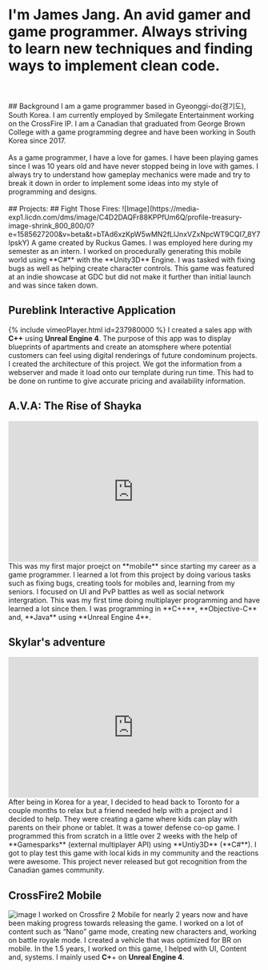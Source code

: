 # I'm **James Jang**. An avid gamer and game programmer. Always striving to learn new techniques and finding ways to implement clean code.
<br>
<br>
## Background
I am a game programmer based in Gyeonggi-do(경기도), South Korea. I am currently employed by Smilegate Entertainment working on the CrossFire IP. I am a Canadian that graduated from George Brown College with a game programming degree and have been working in South Korea since 2017.
<br>
<br>
As a game programmer, I have a love for games. I have been playing games since I was 10 years old and have never stopped being in love with games. I always try to understand how gameplay mechanics were made and try to break it down in order to implement some ideas into my style of programming and designs. 

<br>
<br>
## Projects:
## Fight Those Fires:
![Image](https://media-exp1.licdn.com/dms/image/C4D2DAQFr88KPPfUm6Q/profile-treasury-image-shrink_800_800/0?e=1585627200&v=beta&t=bTAd6xzKpW5wMN2fLlJnxVZxNpcWT9CQI7_8Y7IpskY)
A game created by Ruckus Games. I was employed here during my semester as an intern. I worked on procedurally generating this mobile world using **C#** with the **Unity3D** Engine. I was tasked with fixing bugs as well as helping create character controls. This game was featured at an indie showcase at GDC but did not make it further than initial launch and was since taken down. 

## Pureblink Interactive Application
{% include vimeoPlayer.html id=237980000 %}
I created a sales app with **C++** using **Unreal Engine 4**. The purpose of this app was to display blueprints of apartments and create an atomsphere where potential customers can feel using digital renderings of future condominum projects. I created the architecture of this project. We got the information from a webserver and made it load onto our template during run time. This had to be done on runtime to give accurate pricing and availability information. 

## A.V.A: The Rise of Shayka
<iframe width="500" height="281" src="https://www.youtube.com/embed/UihSD3LL3As" frameborder="0" allow="accelerometer; autoplay; encrypted-media; gyroscope; picture-in-picture" allowfullscreen></iframe>
This was my first major proejct on **mobile** since starting my career as a game programmer. I learned a lot from this project by doing various tasks such as fixing bugs, creating tools for mobiles and, learning from my seniors. I focused on UI and PvP battles as well as social network intergration. This was my first time doing multiplayer programming and have learned a lot since then. I was programming in **C++**, **Objective-C** and, **Java** using **Unreal Engine 4**. 

## Skylar's adventure
<iframe width="500" height="281" src="https://www.youtube.com/embed/y_450WyiWe8" frameborder="0" allow="accelerometer; autoplay; encrypted-media; gyroscope; picture-in-picture" allowfullscreen></iframe>
After being in Korea for a year, I decided to head back to Toronto for a couple months to relax but a friend needed help with a project and I decided to help. They were creating a game where kids can play with parents on their phone or tablet. It was a tower defense co-op game. I programmed this from scratch in a little over 2 weeks with the help of **Gamesparks** (external multiplayer API) using **Untiy3D** (**C#**). I got to play test this game with local kids in my community and the reactions were awesome. This project never released but got recognition from the Canadian games community. 

## CrossFire2 Mobile
![image](https://www.slashgear.com/wp-content/uploads/2020/02/crossfire_main-1280x720.jpg)
I worked on Crossfire 2 Mobile for nearly 2 years now and have been making progress towards releasing the game. I worked on a lot of content such as “Nano” game mode, creating new characters and, working on battle royale mode. I created a vehicle that was optimized for BR on mobile. In the 1.5 years, I worked on this game, I helped with UI, Content and, systems. I mainly used **C+**+ on **Unreal Engine 4**.
